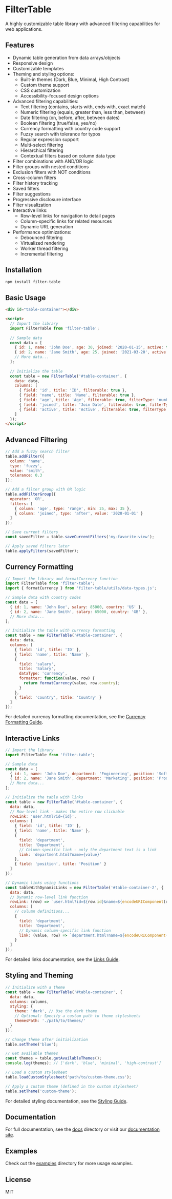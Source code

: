 # FilterTable

A highly customizable table library with advanced filtering capabilities for web applications.

## Features

- Dynamic table generation from data arrays/objects
- Responsive design
- Customizable templates
- Theming and styling options:
  - Built-in themes (Dark, Blue, Minimal, High Contrast)
  - Custom theme support
  - CSS customization
  - Accessibility-focused design options
- Advanced filtering capabilities:
  - Text filtering (contains, starts with, ends with, exact match)
  - Numeric filtering (equals, greater than, less than, between)
  - Date filtering (on, before, after, between dates)
  - Boolean filtering (true/false, yes/no)
  - Currency formatting with country code support
  - Fuzzy search with tolerance for typos
  - Regular expression support
  - Multi-select filtering
  - Hierarchical filtering
  - Contextual filters based on column data type
- Filter combinations with AND/OR logic
- Filter groups with nested conditions
- Exclusion filters with NOT conditions
- Cross-column filters
- Filter history tracking
- Saved filters
- Filter suggestions
- Progressive disclosure interface
- Filter visualization
- Interactive links:
  - Row-level links for navigation to detail pages
  - Column-specific links for related resources
  - Dynamic URL generation
- Performance optimizations:
  - Debounced filtering
  - Virtualized rendering
  - Worker thread filtering
  - Incremental filtering

## Installation

```bash
npm install filter-table
```

## Basic Usage

```html
<div id="table-container"></div>

<script>
  // Import the library
  import FilterTable from 'filter-table';
  
  // Sample data
  const data = [
    { id: 1, name: 'John Doe', age: 30, joined: '2020-01-15', active: true },
    { id: 2, name: 'Jane Smith', age: 25, joined: '2021-03-20', active: false },
    // More data...
  ];
  
  // Initialize the table
  const table = new FilterTable('#table-container', {
    data: data,
    columns: [
      { field: 'id', title: 'ID', filterable: true },
      { field: 'name', title: 'Name', filterable: true },
      { field: 'age', title: 'Age', filterable: true, filterType: 'number' },
      { field: 'joined', title: 'Join Date', filterable: true, filterType: 'date' },
      { field: 'active', title: 'Active', filterable: true, filterType: 'boolean' }
    ]
  });
</script>
```

## Advanced Filtering

```javascript
// Add a fuzzy search filter
table.addFilter({
  column: 'name',
  type: 'fuzzy',
  value: 'smith',
  tolerance: 0.3
});

// Add a filter group with OR logic
table.addFilterGroup({
  operator: 'OR',
  filters: [
    { column: 'age', type: 'range', min: 25, max: 35 },
    { column: 'joined', type: 'after', value: '2020-01-01' }
  ]
});

// Save current filters
const savedFilter = table.saveCurrentFilters('my-favorite-view');

// Apply saved filters later
table.applyFilters(savedFilter);
```

## Currency Formatting

```javascript
// Import the library and formatCurrency function
import FilterTable from 'filter-table';
import { formatCurrency } from 'filter-table/utils/data-types.js';

// Sample data with country codes
const data = [
  { id: 1, name: 'John Doe', salary: 85000, country: 'US' },
  { id: 2, name: 'Jane Smith', salary: 65000, country: 'GB' },
  // More data...
];

// Initialize the table with currency formatting
const table = new FilterTable('#table-container', {
  data: data,
  columns: [
    { field: 'id', title: 'ID' },
    { field: 'name', title: 'Name' },
    { 
      field: 'salary', 
      title: 'Salary', 
      dataType: 'currency',
      formatter: function(value, row) {
        return formatCurrency(value, row.country);
      }
    },
    { field: 'country', title: 'Country' }
  ]
});
```

For detailed currency formatting documentation, see the [Currency Formatting Guide](./docs/currency-formatting.md).

## Interactive Links

```javascript
// Import the library
import FilterTable from 'filter-table';

// Sample data
const data = [
  { id: 1, name: 'John Doe', department: 'Engineering', position: 'Software Engineer' },
  { id: 2, name: 'Jane Smith', department: 'Marketing', position: 'Product Manager' },
  // More data...
];

// Initialize the table with links
const table = new FilterTable('#table-container', {
  data: data,
  // Row-level link - makes the entire row clickable
  rowLink: 'user.html?id={id}',
  columns: [
    { field: 'id', title: 'ID' },
    { field: 'name', title: 'Name' },
    { 
      field: 'department', 
      title: 'Department',
      // Column-specific link - only the department text is a link
      link: 'department.html?name={value}'
    },
    { field: 'position', title: 'Position' }
  ]
});

// Dynamic links using functions
const tableWithDynamicLinks = new FilterTable('#table-container-2', {
  data: data,
  // Dynamic row-level link function
  rowLink: (row) => `user.html?id=${row.id}&name=${encodeURIComponent(row.name)}`,
  columns: [
    // column definitions...
    { 
      field: 'department', 
      title: 'Department',
      // Dynamic column-specific link function
      link: (value, row) => `department.html?name=${encodeURIComponent(value)}&company=acme`
    }
  ]
});
```

For detailed links documentation, see the [Links Guide](./docs/links-guide.md).

## Styling and Theming

```javascript
// Initialize with a theme
const table = new FilterTable('#table-container', {
  data: data,
  columns: columns,
  styling: {
    theme: 'dark', // Use the dark theme
    // Optional: Specify a custom path to theme stylesheets
    themesPath: './path/to/themes/'
  }
});

// Change theme after initialization
table.setTheme('blue');

// Get available themes
const themes = table.getAvailableThemes();
console.log(themes); // ['dark', 'blue', 'minimal', 'high-contrast']

// Load a custom stylesheet
table.loadCustomStylesheet('path/to/custom-theme.css');

// Apply a custom theme (defined in the custom stylesheet)
table.setTheme('custom-theme');
```

For detailed styling documentation, see the [Styling Guide](./docs/styling-guide.md).

## Documentation

For full documentation, see the [docs](./docs) directory or visit our [documentation site](https://filter-table.example.com).

## Examples

Check out the [examples](./examples) directory for more usage examples.

## License

MIT
